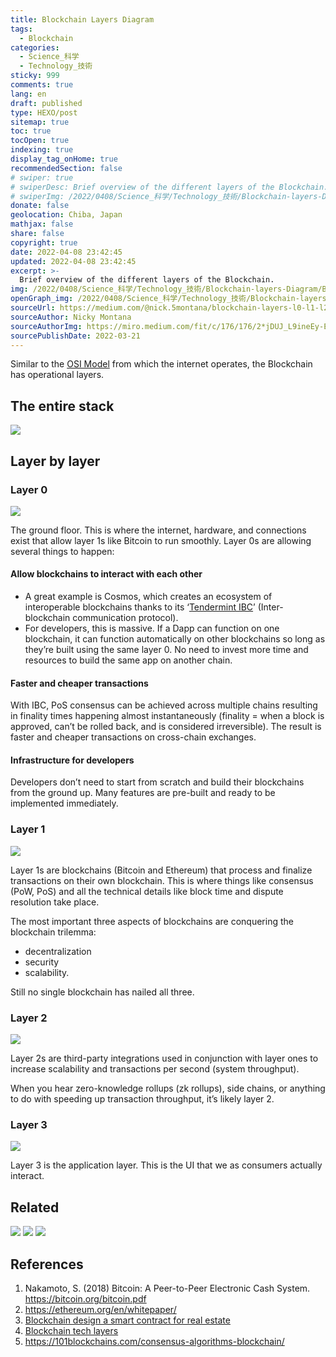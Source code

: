 ```yaml
---
title: Blockchain Layers Diagram
tags:
  - Blockchain
categories:
  - Science_科学
  - Technology_技術
sticky: 999
comments: true
lang: en
draft: published
type: HEXO/post
sitemap: true
toc: true
tocOpen: true
indexing: true
display_tag_onHome: true
recommendedSection: false
# swiper: true
# swiperDesc: Brief overview of the different layers of the Blockchain.
# swiperImg: /2022/0408/Science_科学/Technology_技術/Blockchain-layers-Diagram/Blockchain_Tech.svg
donate: false
geolocation: Chiba, Japan
mathjax: false
share: false
copyright: true
date: 2022-04-08 23:42:45
updated: 2022-04-08 23:42:45
excerpt: >-
  Brief overview of the different layers of the Blockchain.
img: /2022/0408/Science_科学/Technology_技術/Blockchain-layers-Diagram/Blockchain_Tech.svg
openGraph_img: /2022/0408/Science_科学/Technology_技術/Blockchain-layers-Diagram/Blockchain_Tech.png
sourceUrl: https://medium.com/@nick.5montana/blockchain-layers-l0-l1-l2-l3-in-a-diagram-569162398db
sourceAuthor: Nicky Montana
sourceAuthorImg: https://miro.medium.com/fit/c/176/176/2*jDUJ_L9ineEy-EpRR7AmDg.jpeg
sourcePublishDate: 2022-03-21
---
```

 Similar to the [OSI Model](https://en.wikipedia.org/wiki/OSI_model) from which the internet operates, the Blockchain has operational layers.

## The entire stack
 ![](./Blockchain-layers-Diagram/Blockchain_Stack.png)


## Layer by layer
### Layer 0
 ![](./Blockchain-layers-Diagram/layer0.png)

 The ground floor. This is where the internet, hardware, and connections exist that allow layer 1s like Bitcoin to run smoothly. Layer 0s are allowing several things to happen:

#### Allow blockchains to interact with each other
 * A great example is Cosmos, which creates an ecosystem of interoperable blockchains thanks to its ‘[Tendermint IBC](https://tendermint.com/ibc/)’ (Inter-blockchain communication protocol).
 * For developers, this is massive. If a Dapp can function on one blockchain, it can function automatically on other blockchains so long as they’re built using the same layer 0. No need to invest more time and resources to build the same app on another chain.

#### Faster and cheaper transactions
 With IBC, PoS consensus can be achieved across multiple chains resulting in finality times happening almost instantaneously (finality = when a block is approved, can’t be rolled back, and is considered irreversible). The result is faster and cheaper transactions on cross-chain exchanges.

#### Infrastructure for developers
 Developers don’t need to start from scratch and build their blockchains from the ground up. Many features are pre-built and ready to be implemented immediately.


### Layer 1
 ![](./Blockchain-layers-Diagram/layer1.png)

 Layer 1s are blockchains (Bitcoin and Ethereum) that process and finalize transactions on their own blockchain. This is where things like consensus (PoW, PoS) and all the technical details like block time and dispute resolution take place.

 The most important three aspects of blockchains are conquering the blockchain trilemma: 
  * decentralization
  * security
  * scalability. 
  
  Still no single blockchain has nailed all three.


### Layer 2
 ![](./Blockchain-layers-Diagram/layer2.png)

 Layer 2s are third-party integrations used in conjunction with layer ones to increase scalability and transactions per second (system throughput).

 When you hear zero-knowledge rollups (zk rollups), side chains, or anything to do with speeding up transaction throughput, it’s likely layer 2.


### Layer 3
 ![](./Blockchain-layers-Diagram/layer3.png)

 Layer 3 is the application layer. This is the UI that we as consumers actually interact.


## Related
 ![](./Blockchain-layers-Diagram/Proposed-Illustration-of-Blockchain-layers.png)
 ![](./Blockchain-layers-Diagram/Blockchain_layers.jpg)
 ![](./Blockchain-layers-Diagram/6layers_blockchain.png)
 



## References
1. Nakamoto, S. (2018) Bitcoin: A Peer-to-Peer Electronic Cash System. 
   https://bitcoin.org/bitcoin.pdf
2. https://ethereum.org/en/whitepaper/
3. [Blockchain design a smart contract for real estate](./Blockchain-layers-Diagram/JournalofInformationSecurity-DesignoftheBCSmartContract-Ausecaseforrealestate-JIS_2018062815280747.pdf)
4. [Blockchain tech layers](./Blockchain-layers-Diagram/Web3_stack.pdf)
5. https://101blockchains.com/consensus-algorithms-blockchain/